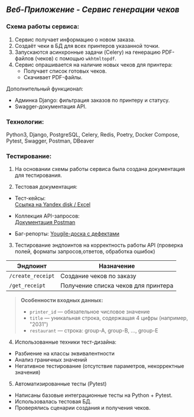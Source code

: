 ## _Веб-Приложение - Сервис генерации чеков_

### Схема работы сервиса:
1. Сервис получает информацию о новом заказа.
2. Создаёт чеки в БД для всех принтеров указанной точки.
3. Запускаются асинхронные задачи (Celery) на генерацию PDF-файлов (чеков) с помощью `wkhtmltopdf`. 
4. Сервис опрашивается на наличие новых чеков для принтера:
   - Получает список готовых чеков.
   - Скачивает PDF-файлы.

Дополнительный функционал:
- Админка Django: фильтрация заказов по принтеру и статусу.
- Swagger-документация API.

### Технологии:

Python3, Django, PostgreSQL, Celery, Redis, Poetry, Docker Compose, Pytest, Swagger, Postman, DBeaver

### Тестирование:
1. На основании схемы работы сервиса была создана документация для тестирования.
   
2. Тестовая документация:
- Тест-кейсы:  
  [Ссылка на Yandex disk / Excel](https://disk.yandex.ru/i/Ba7Fsb-t9Iu6PA)

- Коллекция API-запросов:  
  [Документация Postman](https://documenter.getpostman.com/view/34882852/2sAYdkFo5y)

- Баг-репорты: 
  [Yougile-доска с дефектами](https://ru.yougile.com/board/c7iqym8ou71o)


3. Тестирование эндпоинтов на корректность работы API (проверка полей, форматы запросов,ответов, обработка ошибок)

  | Эндпоинт       | Назначение                                  | 
|----------------|----------------------------------------------|
| `/create_receipt` | Создание чеков по заказу                  | 
| `/get_receipt`    | Получение списка чеков для принтера       |

> **Особенности входных данных:**
> - `printer_id` — обязательное числовое значение
> - `title` — уникальная строка, содержащая 4 цифры (например, "2031")
> - `restaurant` — строка: group-A, group-B, ..., group-E

4. Использованные техники тест-дизайна:

- Разбиение на классы эквивалентности
- Анализ граничных значений
- Негативное тестирование (отсутствие параметров, некорректные значения)

5. Автоматизированные тесты (Pytest)

- Написаны базовые интеграционные тесты на Python + Pytest.
- Использовалась тестовая БД.
- Проверялись сценарии создания и получения чеков.

